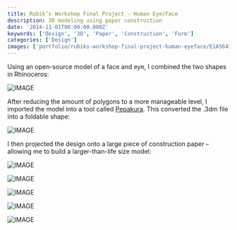 ```yaml
---
title: Rubik’s Workshop Final Project - Human Eye/Face
description: 3D modeling using paper construction
date: '2014-11-01T00:00:00.000Z'
keywords: ['Design', '3D', 'Paper', 'Construction', 'Form']
categories: ['Design']
images: ['portfolio/rubiks-workshop-final-project-human-eyeface/E1A564355BD833111EFA09AB5E8032BE.jpg']
---
```


Using an open-source model of a face and eye, I combined the two shapes in Rhinoceros:

![IMAGE](059B7E2890599B6337C1843B6B0CE463.jpg)

After reducing the amount of polygons to a more manageable level, I imported the model into a tool called [Pepakura](http://www.tamasoft.co.jp/pepakura-en/). This converted the .3dm file into a foldable shape:

![IMAGE](EBBB0A37AC7C7173D8755E754287CF98.jpg)
 

I then projected the design onto a large piece of construction paper – allowing me to build a larger-than-life size model:

<div class="image-grid three">

![IMAGE](9F492AB59C794ADCF326BC549C07CC70.jpg)

![IMAGE](E1A564355BD833111EFA09AB5E8032BE.jpg)

![IMAGE](E93D9714B0BF57C863F5032135C785FC.jpg)

![IMAGE](5819694F37E8F14641489EDB2CB3ACE7.jpg)

![IMAGE](AA9A53A76375EE9F3E5B912D22775ACC.jpg)

</div>